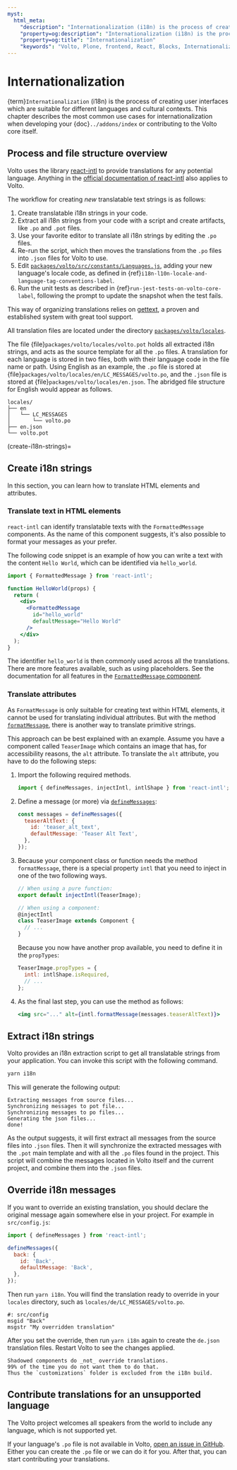 ```yaml
---
myst:
  html_meta:
    "description": "Internationalization (i18n) is the process of creating user interfaces which are suitable for different languages and cultural contexts."
    "property=og:description": "Internationalization (i18n) is the process of creating user interfaces which are suitable for different languages and cultural contexts."
    "property=og:title": "Internationalization"
    "keywords": "Volto, Plone, frontend, React, Blocks, Internationalization, i18n"
---
```


# Internationalization


{term}`Internationalization` (i18n) is the process of creating user interfaces which are suitable for different languages and cultural contexts.
This chapter describes the most common use cases for internationalization when developing your {doc}`../addons/index` or contributing to the Volto core itself.


## Process and file structure overview

Volto uses the library [react-intl](https://www.npmjs.com/package/react-intl) to provide translations for any potential language.
Anything in the [official documentation of react-intl](https://formatjs.io/docs/react-intl/) also applies to Volto.

The workflow for creating *new* translatable text strings is as follows:

1.  Create translatable i18n strings in your code.
1.  Extract all i18n strings from your code with a script and create artifacts, like `.po` and `.pot` files.
1.  Use your favorite editor to translate all i18n strings by editing the `.po` files.
1.  Re-run the script, which then moves the translations from the `.po` files into `.json` files for Volto to use.
1.  Edit [`packages/volto/src/constants/Languages.js`](https://github.com/plone/volto/blob/main/packages/volto/src/constants/Languages.js), adding your new language's locale code, as defined in {ref}`i18n-l10n-locale-and-language-tag-conventions-label`.
1.  Run the unit tests as described in {ref}`run-jest-tests-on-volto-core-label`, following the prompt to update the snapshot when the test fails.

This way of organizing translations relies on [gettext](https://en.wikipedia.org/wiki/Gettext), a proven and established system with great tool support.

All translation files are located under the directory [`packages/volto/locales`](https://github.com/plone/volto/tree/main/packages/volto/locales).

The file {file}`packages/volto/locales/volto.pot` holds all extracted i18n strings, and acts as the source template for all the `.po` files.
A translation for each language is stored in two files, both with their language code in the file name or path.
Using English as an example, the `.po` file is stored at {file}`packages/volto/locales/en/LC_MESSAGES/volto.po`, and the `.json` file is stored at {file}`packages/volto/locales/en.json`.
The abridged file structure for English would appear as follows.

```text
locales/
├── en
│   └── LC_MESSAGES
│       └── volto.po
├── en.json
└── volto.pot
```


(create-i18n-strings)=

## Create i18n strings

In this section, you can learn how to translate HTML elements and attributes.


### Translate text in HTML elements

`react-intl` can identify translatable texts with the `FormattedMessage` components.
As the name of this component suggests, it's also possible to format your messages as your prefer.

The following code snippet is an example of how you can write a text with the content `Hello World`, which can be identified via `hello_world`.

```jsx
import { FormattedMessage } from 'react-intl';

function HelloWorld(props) {
  return (
    <div>
      <FormattedMessage
        id="hello_world"
        defaultMessage="Hello World"
      />
    </div>
  );
}
```

The identifier `hello_world` is then commonly used across all the translations.
There are more features available, such as using placeholders.
See the documentation for all features in the [`FormattedMessage` component](https://formatjs.io/docs/react-intl/components#formattedmessage).


### Translate attributes

As `FormatMessage` is only suitable for creating text within HTML elements, it cannot be used for translating individual attributes.
But with the method [`formatMessage`](https://formatjs.io/docs/react-intl/api/#formatmessage), there is another way to translate primitive strings.

This approach can be best explained with an example.
Assume you have a component called `TeaserImage` which contains an image that has, for accessibility reasons, the `alt` attribute.
To translate the `alt` attribute, you have to do the following steps:

1.  Import the following required methods.

    ```js
    import { defineMessages, injectIntl, intlShape } from 'react-intl';
    ```

2.  Define a message (or more) via [`defineMessages`](https://formatjs.io/docs/react-intl/api/#definemessagesdefinemessage):

    ```js
    const messages = defineMessages({
      teaserAltText: {
        id: 'teaser_alt_text',
        defaultMessage: 'Teaser Alt Text',
      },
    });
    ```

3.  Because your component class or function needs the method `formatMessage`, there is a special property `intl` that you need to inject in one of the two following ways.

    ```js
    // When using a pure function:
    export default injectIntl(TeaserImage);
    ```

    ```js
    // When using a component:
    @injectIntl
    class TeaserImage extends Component {
      // ...
    }
    ```

    Because you now have another prop available, you need to define it in the `propTypes`:

      ```jsx
      TeaserImage.propTypes = {
        intl: intlShape.isRequired,
        // ...
      };
      ```

4.  As the final last step, you can use the method as follows:

    ```jsx
    <img src="..." alt={intl.formatMessage(messages.teaserAltText)}>
    ```


## Extract i18n strings

Volto provides an i18n extraction script to get all translatable strings from your application.
You can invoke this script with the following command.

```sh
yarn i18n
```

This will generate the following output:

```console
Extracting messages from source files...
Synchronizing messages to pot file...
Synchronizing messages to po files...
Generating the json files...
done!
```

As the output suggests, it will first extract all messages from the source files into `.json` files.
Then it will synchronize the extracted messages with the `.pot` main template and with all the `.po` files found in the project.
This script will combine the messages located in Volto itself and the current project, and combine them into the `.json` files.


## Override i18n messages

If you want to override an existing translation, you should declare the original message again somewhere else in your project.
For example in `src/config.js`:

```js
import { defineMessages } from 'react-intl';

defineMessages({
  back: {
    id: 'Back',
    defaultMessage: 'Back',
  },
});
```

Then run `yarn i18n`.
You will find the translation ready to override in your `locales` directory, such as `locales/de/LC_MESSAGES/volto.po`.

```text
#: src/config
msgid "Back"
msgstr "My overridden translation"
```

After you set the override, then run `yarn i18n` again to create the `de.json` translation files.
Restart Volto to see the changes applied.

```{note}
Shadowed components do _not_ override translations.
99% of the time you do not want them to do that.
Thus the `customizations` folder is excluded from the i18n build.
```

## Contribute translations for an unsupported language

The Volto project welcomes all speakers from the world to include any language, which is not supported yet.

If your language's `.po` file is not available in Volto, [open an issue in GitHub](https://github.com/plone/volto/issues).
Either you can create the `.po` file or we can do it for you.
After that, you can start contributing your translations.
